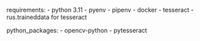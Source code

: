 requirements:
    - python 3.11
    - pyenv
    - pipenv
    - docker
    - tesseract
      - rus.traineddata for tesseract

python_packages:
    - opencv-python
    - pytesseract
